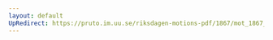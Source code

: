 ```yaml
---
layout: default
UpRedirect: https://pruto.im.uu.se/riksdagen-motions-pdf/1867/mot_1867__ak__41/mot_1867__ak__41-001.pdf
---
```

